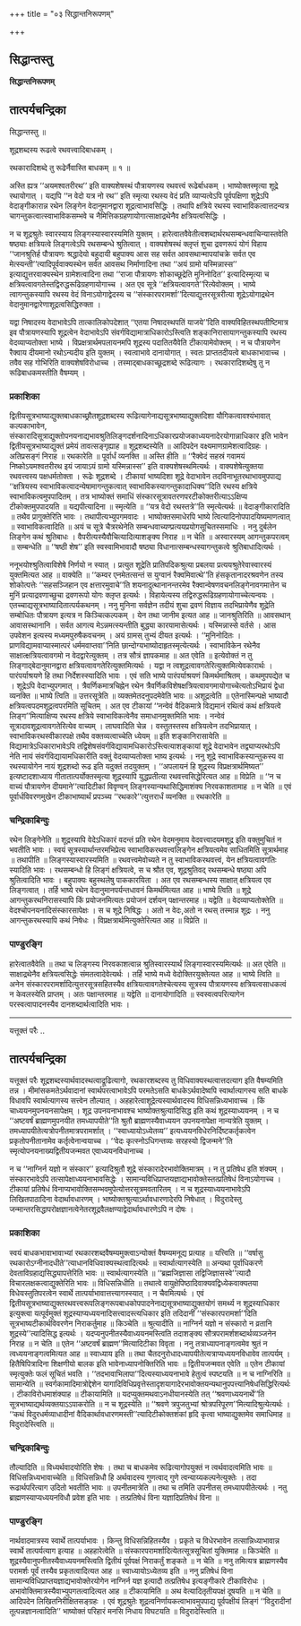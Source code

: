 +++
title = "०३ सिद्धान्तनिरूपणम्"

+++


## सिद्धान्तस्तु

**सिद्धान्तनिरूपणम्**

## **तात्पर्यचन्द्रिका**

सिद्धान्तस्तु ॥

शूद्रशब्दस्य रूढत्वे रथवत्त्वादिबाधकम् ।

रथकारादिशब्दे तु रूढेर्नैवास्ति बाधकम् ॥ १ ॥

अस्ति ह्यत्र ‘‘अयमश्वतरीरथ’’ इति वाक्यशेषस्थं पौत्रायणस्य रथवत्त्वं रूढेर्बाधकम् । भाष्योक्तस्मृत्या शूद्रे रथायोगात् । यद्यपि ‘‘न वेदो यत्र नो रथ’’ इति स्मृत्या रथस्य वेदं प्रति व्याप्यत्वेऽपि पूर्वपक्षिणा शूद्रेऽपि वेदाङ्गीकारान्न रथेन लिङ्गेन वेदानुमानद्वारा शूद्रत्वाभावसिद्धिः । तथापि क्षत्रिये रथस्य स्वाभाविकत्वात्तदन्यत्र चागन्तुकत्वात्स्वाभाविकसम्भवे च नैमित्तिकग्रहणायोगात्साक्षाद्रथेनैव क्षत्रियत्वसिद्धिः ।

न च शूद्रश्रुतेः स्वारस्याय लिङ्गस्यास्वारस्यमिति युक्तम् । हारेत्वातवैवेतीत्वशब्दार्थरथसम्बन्धवाचिन्यास्तवेति षष्ठ्याः क्षत्रियत्वे लिङ्गत्वेऽपि रथसम्बन्धे श्रुतित्वात् । वाक्यशेषस्थं क्लृप्तं शुचा द्रवणरूपं योगं विहाय ‘‘जानश्रुतिर्ह पौत्रायणः श्रद्धादेयो बहुदायी बहुपाक्य आस सह सर्वत आवसथान्मापयांचक्रे सर्वत एव मेत्स्यन्ती’’त्यादिपूर्ववाक्यस्थेन सर्वत आवसथ निर्माणादिना तथा ‘‘अयं ग्रामो यस्मिन्नास्स’’ इत्याद्युत्तरवाक्यस्थेन ग्रामेशत्वादिना तथा ‘‘राजा पौत्रायणः शोकाच्छूद्रेति मुनिनोदित’’ इत्यादिस्मृत्या च क्षत्रियत्वावगतेस्तद्विरुद्धरूढिग्रहणायोगाच्च । अत एव सूत्रे ‘‘क्षत्रियत्वावगते’’रित्येवोक्तम् । भाष्ये त्वागन्तुकस्यापि रथस्य वेदं विनाऽयोगाद्वेदस्य च ‘‘संस्कारपरामर्शा’’दित्याद्युत्तरसूत्ररीत्या शूद्रेऽयोगाद्रथेन वेदानुमानद्वारेणाशूद्रत्वसिद्धिरुक्ता ।

यद्वा निषादस्य वेदाभावेऽपि तात्कालिकोपदेशात् ‘‘एतया निषादस्थपतिं याजये’’दिति वाक्यविहितस्थपतीष्टिमात्र इव पौत्रायणस्यापि शूद्रत्वेन वेदाभावेऽपि संवर्गविद्यामात्राधिकारोऽस्त्विति शङ्कानिरासायागन्तुकस्यापि रथस्य वेदव्याप्यतोक्ता भाष्ये । विप्रक्षत्रार्थमपलायनमपि शूद्रस्य पदातितयैवेति टीकायामेवोक्तम् । न च पौत्रायणेन रैक्वाय दीयमानो रथोऽन्यदीय इति युक्तम् । स्वत्वाभावे दानायोगात् । स्वतः प्राप्ततदीयत्वे बाधकाभावाच्च । तवैव सह गोभिरिति वाक्यशेषविरोधाच्च । तस्माद्बाधकाच्छूद्रशब्दे रूढित्यागः । रथकारादिशब्देषु तु न रूढिबाधकमस्तीति वैषम्यम् ।

### **प्रकाशिका**

द्वितीयसूत्रभाष्याद्युक्तबाधकाच्छ्रौतशूद्रशब्दस्य रूढित्यागेनाद्यसूत्रभाष्याद्युक्तदिशा यौगिकत्वावश्यंभावात् कल्पकाभावेन, संस्कारादिसूत्राद्युक्तोपनयनाद्यभावश्रुतिलिङ्गदर्शनादिनाऽधिकारप्रयोजकाध्ययनादेरयोगान्नाधिकार इति भावेन द्वितीयसूत्रभाष्याद्युक्तं प्रमेयं तावत्सङ्गृह्याह ॥ शूद्रशब्दस्येति ॥ आदिपदेन वक्ष्यमाणग्रामेशत्वादिग्रहः । अतिप्रसङ्गं निराह ॥ रथकारेति ॥ पूर्वार्धं व्यनक्ति ॥ अस्ति हीति ॥ ‘‘रैक्वेदं सहस्रं गवामयं निष्कोऽयमश्वतरीरथ इयं जायाऽयं ग्रामो यस्मिन्नास्स’’ इति वाक्यशेषस्थमित्यर्थः । वाक्यशेषेत्युक्तया रथवत्त्वस्य पक्षधर्मतोक्ता । रूढेः शूद्रशब्दे । टीकायां भाष्यदिशा शूद्रे वेदाभावेन तदविनाभूतरथाभावमुपपाद्य ‘‘क्षत्रियस्य स्वाभाविकत्वादन्येषामागन्तुकत्वात् स्वाभाविकस्यागन्तुकादाधिक्य’’दिति रथस्य क्षत्रिये स्वाभाविकत्वमुपपादितम् । तत्र भाष्योक्तं समाधिं संस्कारसूत्रावतरणपरटीकोक्तरीत्याऽऽक्षिप्य टीकोक्तमुपपादयति ॥ यद्यपीत्यादिना ॥ स्मृत्येति ॥ ‘‘यत्र वेदो रथस्तत्रे’’ति स्मृत्येत्यर्थः ॥ वेदाङ्गीकारादिति ॥ तथैव प्रागुक्तेरिति भावः । तथापीत्यभ्युपगमवादः । भाष्योक्तसमाधेरपि भाष्ये त्वित्यादिनोपपादयिष्यमाणत्वात् ॥ स्वाभाविकत्वादिति ॥ अयं च सूत्रे चैत्ररथेनेति सम्बन्धवाच्यण्प्रत्ययप्रयोगसूचितस्समाधिः । ननु दुर्बलेन लिङ्गेन कथं श्रुतिबाधः । वैपरीत्यस्यैवौचित्यादित्याशङ्क्य निराह ॥ न चेति ॥ अस्वारस्यम् आगन्तुकपरत्वम् ॥ सम्बन्धेति ॥ ‘‘षष्ठी शेष’’ इति स्वस्वामिभावादौ षष्ठ्या विधानात्सम्बन्धस्यागन्तुकत्वे श्रुतिबाधादित्यर्थः ।

ननूभयोश्श्रुतित्वाविशेषे निर्णयो न स्यात् । प्रत्युत शूद्रेति प्रातिपदिकश्रुत्या प्रबलया प्रत्ययश्रुतेरेवास्वारस्यं युक्तमित्यत आह ॥ वाक्येति ॥ ‘‘कम्वर एनमेतत्सन्तं स युग्वानं रैक्वमिवात्थे’’ति हंसकृतानादरश्रवणेन तस्य शोकोत्पत्तेः ‘‘सहसञ्जिहान एव क्षत्तारमुवाचे’’ति शयनादुत्थानानन्तरमेव रैक्वान्वेषणवचनलिङ्गेनावगमात्तेन च मुनिं प्रत्याद्रवणाच्छुचा द्रवणरूपो योगः क्लृप्त इत्यर्थः । विहायेत्यस्य तद्विरुद्धरूढिग्रहणायोगाच्चेत्यन्वयः । एतच्चाद्यसूत्रभाष्यादितात्पर्यकथनम् । ननु मुनिना सर्वज्ञेन तदीयं शुचा द्रवणं विज्ञाय तदभिप्रायेणैव शूद्रेति सम्बोधितः पौत्रायण इत्यत्र न किञ्चित्कल्पकम् । येन तथा जानीम इत्यत आह ॥ जानश्रुतिरिति ॥ आवसथान् आवासस्थानानि । सर्वत आगत्य मेऽन्नमत्स्यन्तीति बुद्ध्या कारयामासेत्यर्थः । यस्मिन्नास्से वर्तसे । आस उपवेशन इत्यस्य मध्यमपुरुषैकवचनम् । अयं ग्रामस् तुभ्यं दीयत इत्यर्थः । ‘‘मुनिनोदितः । प्राणविद्यामवाप्यास्मात्परं धर्ममवाप्तवा’’निति छान्दोग्यभाष्योदाहृतस्मृत्येत्यर्थः । स्वाभाविकेन रथेनैव साक्षात्क्षत्रियत्वावगमो न वेदद्वारेत्युक्तम् । तत्र सौत्रं ज्ञापकमाह ॥ अत एवेति ॥ इत्येवोक्तं न तु लिङ्गाद्बेदानुमानद्वारा क्षत्रियत्वावगतेरित्युक्तमित्यर्थः । यद्वा न त्वशूद्रत्वावगतेरित्युक्तमित्येवकारार्थः । पारंपर्याश्रयणे हि तथा निर्देशस्स्यादिति भावः । एवं सति भाष्ये पारंपर्याश्रयणं किमर्थमाश्रितम् । कथमुपपद्येत च । शूद्रेऽपि वेदाभ्युपगमात् । त्रैवर्णिकमात्रचिह्नेन रथेन त्रैवर्णिकविशेषक्षत्रियत्वावगमायोगाच्चेत्यतोऽभिप्रायं द्वेधा व्यनक्ति ॥ भाष्ये त्विति ॥ उत्तरसूत्रेति ॥ व्यक्तमेतदनुपदमेवेति भावः ॥ अशूद्रत्वेति ॥ एतेनास्मिन्पक्षे भाष्यादौ क्षत्रियत्वपदमशूद्रत्वपरमिति सूचितम् । अत एव टीकायां ‘‘नन्वेवं वैदिकमात्रे विद्यमानं रथित्वं कथं क्षत्रियत्वे लिङ्ग’’मित्याक्षिप्य रथस्य क्षत्रिये स्वाभाविकत्वेनैव समाधानमुक्तमिति भावः । नन्वेवं सूत्रादावशूद्रत्वावगतेरित्येव वाच्यम् । लाघवादिति चेन्न । वस्तुतस्तस्य क्षत्रियत्वेन तदभिप्रायात् । स्वाभाविकरथस्वीकारपक्षे तथैव वक्तव्यत्वाच्चेति ध्येयम् ॥ इति शङ्कानिरासायेति ॥ विद्यामात्रेऽधिकाराभावेऽपि तद्विशेषसंवर्गविद्यायामधिकारोऽस्त्वित्याशङ्कायां शूद्रे वेदाभावेन तद्व्याप्यरथोऽपि नेति नायं संवर्गविद्यायामधिकारीति वक्तुं वेदव्याप्यतोक्ता भाष्य इत्यर्थः । ननु शूद्रे स्वाभाविकस्यान्तुकस्य वा रथस्यायोगेन नायं शूद्रशब्दो रूढ इति यदुक्तं तदयुक्तम् । ‘‘अपलायनं हि शूद्रस्य विप्रक्षत्रार्थमिष्यत’’ इत्यष्टादशाध्याय गीतातात्पर्योक्तस्मृत्या शूद्रस्यापि युद्धप्रतीत्या रथवत्त्वसिद्धेरित्यत आह ॥ विप्रेति ॥ ‘‘न च वाच्यं पौत्रायणेन दीयमाने’’त्यादिटीकां विवृण्वन् लिङ्गस्यान्यथासिद्धिमाशंक्य निरवकाशतामाह ॥ न चेति ॥ एवं पूर्वार्धविवरणमुखेन टीकाभाष्यार्थं प्रपञ्च्य ‘‘रथकारे’’त्युत्तरार्धं व्यनक्ति ॥ रथकारेति ॥

### **चन्द्रिकाबिन्दुः**

रथेन लिङ्गेनेति ॥ शूद्रस्यापि वेदेऽधिकारं वदन्तं प्रति रथेन वेदमनुमाय वेदवत्त्वादयमशूद्र इति वक्तुमुचितं न भवतीति भावः । स्वयं सूत्रस्यार्थान्तरमभिप्रेत्य स्वाभाविकरथवत्त्वलिङ्गेन क्षत्रियत्वमेव साधितमिति सूत्रार्थमाह ॥ तथापीति ॥ लिङ्गस्यास्वारस्यमिति ॥ रथवत्त्वमेवोच्यते न तु स्वाभाविकरथवत्त्वं, येन क्षत्रियत्वावगतिः स्यादिति भावः । रथसम्बन्धो हि लिङ्गं क्षत्रियत्वे, स च श्रौत एव, शूद्रश्रुतिवद् रथसम्बन्धे षष्ठ्या अपि श्रुतित्वादिति भावः । बहुपाक्यः बहुस्थलेषु पाककारयिता । अत एव रथसम्बन्धस्य साक्षात् क्षत्रियत्व एव लिङ्गत्वात् । तर्हि भाष्ये रथेन वेदानुमानपर्यन्तधावनं किमर्थमित्यत आह ॥ भाष्ये त्विति ॥ शूद्रे आगन्तुकरथनिरासस्यापि किं प्रयोजनमित्यतः प्रयोजनं दर्शयन् पक्षान्तरमाह ॥ यद्वेति ॥ वेदव्याप्यतोक्तेति ॥ वेदश्चोपनयनादिसंस्कारसापेक्षः । स च शूद्रे निषिद्धः । अतो न वेदः,अतो न रथस् तस्मान्न शूद्रः । ननु आगन्तुकरथस्यापि कथं निषेधः । विप्रक्षत्रार्थमित्युक्तेरित्यत आह ॥ विप्रेति ॥

### **पाण्डुरङ्गि**

हारेत्वातवैवेति ॥ तथा च लिङ्गस्य निरवकाशत्वान्न श्रुतिस्वारस्यार्थं लिङ्गास्वारस्यमित्यर्थः ॥ अत एवेति ॥ साक्षाद्रथेनैव क्षत्रियत्वसिद्धेः संमतत्वादेवेत्यर्थः । तर्हि भाष्ये मध्ये वेदोक्तिरयुक्तेत्यत आह ॥ भाष्ये त्विति ॥ अनेन संस्कारपरामर्शादित्युत्तरसूत्रसहितस्यैव क्षत्रियत्वावगतेश्चेत्यस्य सूत्रस्य पौत्रायणस्य क्षत्रियत्वसाधकत्वं न केवलस्येति प्राप्तम् । अतः पक्षान्तरमाह ॥ यद्वेति ॥ दानायोगादिति ॥ स्वस्वत्वपरित्यागेन परस्वत्वापादनस्यैव दानशब्दार्थत्वादिति भावः ।

------------------------------------------------------------------------

यत्तूक्तं परैः ..

## **तात्पर्यचन्द्रिका**

यत्तूक्तं परैः शूद्रशब्दस्यार्थवादस्थत्वाद्रूढित्यागो, रथकारशब्दस्य तु विधिवाक्यस्थत्वात्तदत्याग इति वैषम्यमिति तन्न । मीमांसकमतेऽर्थवादानां स्वार्थपरत्वाभावेऽपि परमतेऽसति बाधकेऽर्थवादेष्वपि स्वार्थात्यागस्य सति बाधके विधावपि स्वार्थत्यागस्य सत्त्वेन तौल्यात् । अहहारेत्वाशूद्रेत्यस्यार्थवादस्य विधिसन्निध्यभावाच्च । किं चाध्ययनमुपनयनसापेक्षम् । शूद्र उपनयनाभावश्च भाष्योक्तश्रुत्यादिसिद्ध इति कथं शूद्रस्याध्ययनम् । न च ‘‘अष्टवर्षं ब्राह्मणमुपनयीत तमध्यापयीते’’ति श्रुतौ ब्राह्मणस्यैवाध्ययन उपनयनापेक्षा नान्यत्रेति युक्तम् । तमध्यापयीतेत्यत्रोपनीतमात्रपरामर्शात् । ‘‘स्वाध्यायोऽध्येतव्य’’ इत्यध्ययनविधेरनिर्दिष्टकर्तृकत्वेन प्रकृतोपनीतानामेव कर्तृत्वेनान्वयाच्च । ‘‘वेदः कृत्स्नोऽधिगन्तव्यः सरहस्यो द्विजन्मने’’ति स्मृत्योपनयनाख्यद्वितीयजन्मवत एवाध्ययनविधानाच्च ।

न च ‘‘नाग्निर्न यज्ञो न संस्कार’’ इत्यादिश्रुतौ शूद्रे संस्कारादेरभावोक्तिमात्रम् । न तु प्रतिषेध इति शंक्यम् । संस्कारभावेऽपि तत्सापेक्षाध्ययनाभावसिद्धेः । सामान्यविधिप्राप्तयज्ञाद्यभावोक्तेस्तत्प्रतिषेधं विनाऽयोगाच्च । टीकायां प्रतिषेधं विनाप्यभावोक्तिसम्भवमुपेत्योत्तरसूत्रमवतारितम् । न च शूद्रस्याध्ययनाभावेऽपि लिखितपाठादिना वेदार्थावधारणम् । भाष्योक्तश्रुत्याऽर्थावधारणादेरपि निषेधात् । विदुरादेस्तु जन्मान्तरसिद्धापरोक्षज्ञानत्वेनेतरशूद्रवैलक्षण्याद्वेदार्थावधारणेऽपि न दोषः ।

### **प्रकाशिका**

स्वयं बाधकभावाभावाभ्यां रथकारशब्दवैषम्यमुक्त्वाऽन्योक्तं वैषम्यमनूद्य प्रत्याह ॥ यत्त्विति ॥ ‘‘वर्षासु रथकारोऽग्नीनादधीते’’त्याधानविधिवाक्यस्थत्वादित्यर्थः ॥ स्वार्थात्यागस्येति ॥ अन्यथा पूर्वाधिकरणे देवताविग्रहाद्यसिद्ध्यापत्तेरिति भावः ॥ स्वार्थत्यागस्येति ॥ ‘‘ब्रह्मजिज्ञासा तद्विजिज्ञासस्वे’’त्यादौ विचारलक्षकत्वाद्युक्तेरिति भावः ॥ विधिसन्निधीति ॥ तथात्वे वायुक्षेपिष्ठादिवाक्यवद्विध्येकवाक्यतया विधेयस्तुतिपरत्वेन स्वार्थे तात्पर्याभावात्तत्त्यागस्स्यात् । न चैवमित्यर्थः । एवं द्वितीयसूत्रभाष्याद्युक्तरथवत्त्वरूपलिङ्गरूपबाधकोपपादनेनाद्यसूत्रभाष्याद्युक्तयोगं समर्थ्य न शूद्रस्याधिकार इत्युक्त्वा यत्पूर्वमुक्तं शूद्रस्याप्यध्ययनादिसत्त्वादस्त्यधिकार इति तदिदानीं ‘‘संस्कारपरामर्शा’’दिति सूत्रभाष्यटीकार्थविवरणेन निराकर्तुमाह ॥ किञ्चेति ॥ श्रुत्यादीति ॥ नाग्निर्न यज्ञो न संस्कारो न व्रतानि शूद्रस्ये’’त्यादिसिद्ध इत्यर्थः । यदप्यनुपनीतस्यैवाध्ययनमस्त्विति तदाशङ्क्य सौत्रपरामर्शशब्दार्थव्यञ्जनेन निराह ॥ न चेति ॥ एतेन ‘‘अष्टवर्षं ब्राह्मण’’मित्यादिटीका विवृता । ननु तत्राध्यापनाङ्गत्वमेव श्रुतं न त्वध्ययनाङ्गत्वमित्यत आह ॥ स्वाध्याय इति ॥ तथा चैतदनुरोधादध्यापयीतेत्यत्राप्यध्ययनविधावेव तात्पर्यम् । हितैषिपित्रादिना शिक्षणीयो बालक इति भावेनाध्यापनोक्तिरिति भावः ॥ द्वितीयजन्मवत एवेति ॥ एतेन टीकायां स्मृत्युक्तेः फलं सूचितं भवति । ‘‘तदभावाभिलापा’’दित्यस्याध्ययनाभावे हेतुत्वं स्पष्टयति ॥ न च नाग्निरिति ॥ सामान्येति ॥ स्वर्गकामादिमात्रोद्देशेन यागादिविधिप्रवृत्तेस्तादृशयागादेरभावोक्तयन्यथानुपपत्त्यानिषेधसिद्धिरित्यर्थः । टीकाविरोधमाशंक्याह ॥ टीकायामिति ॥ यदप्युक्तमथवाऽनधीयानस्येति तत् ‘‘श्रवणाध्ययनार्थे’’ति सूत्रभाष्याद्यर्थव्यक्तयाऽऽपाकरोति ॥ न च शूद्रस्येति ॥ ‘‘श्रवणे त्रपुजतुभ्यां श्रोत्रपरिपूरण’’मित्यादिश्रुत्येत्यर्थः । ‘‘कथं विदुरधर्मव्याधादीनां वैदिकार्थावधारणमस्ती’’त्यादिटीकोक्तशंकां हृदि कृत्वा भाष्याद्युक्तमेव समाधिमाह ॥ विदुरादेस्त्विति ॥

### **चन्द्रिकाबिन्दुः**

तौल्यादिति ॥ विध्यर्थवादयोरिति शेषः । तथा च बाधकमेव रूढित्यागोपयुक्तं न त्वर्थवादत्वमिति भावः ॥ विधिसन्निध्यभावाच्चेति ॥ विधिसन्निधौ हि अर्थवादस्य गुणत्वाद् गुणे त्वन्याय्यकल्पनेत्युक्तेः । तदा रूढार्थपरित्याग उदितो भवतीति भावः ॥ उपनीतमात्रेति ॥ तथा च तमिति उपनीतस् तमध्यापयीतेत्यर्थः । नतु ब्राह्मणस्याप्यध्ययनविधौ प्रवेश इति भावः । तत्प्रतिषेधं विना यज्ञादिप्रतिषेधं विना ॥

### **पाण्डुरङ्गि**

नार्थवादमात्रस्य स्वार्थे तात्पर्याभावः । किन्तु विधिसन्निहितस्यैव । प्रकृते च विधेरभावेन तत्सान्निध्याभावान्न स्वार्थे तात्पर्यत्याग इत्याह ॥ अहहारेत्वेति ॥ संस्कारपरामर्शादित्येतत्सूत्रसूचितां युक्तिमाह ॥ किञ्चेति ॥ शूद्रस्यैवानुपनीतस्यैवाध्ययनमस्त्विति द्वितीयं पूर्वपक्षं निराकर्तुं शङ्कते ॥ न चेति ॥ ननु तमित्यत्र ब्राह्मणस्यैव परामर्शः पूर्वं तस्यैव प्रकृतत्वादित्यत आह ॥ स्वाध्यायोऽध्येतव्य इति ॥ ननु प्रतिषेधं विना सामान्यविधिप्राप्तयज्ञाद्यभावोक्तेरयोगेन नाग्निर्न यज्ञ इत्यादौ तत्प्रतिषेध इत्यङ्गीकारे टीकाविरोधः । अभावोक्तिमात्रस्यैवाभ्युपगतत्वादित्यत आह ॥ टीकायामिति ॥ अथ वेत्यादितृतीयपक्षं दूषयति ॥ न चेति ॥ आदिपदेन लिखितनिरीक्षितसङ्ग्रहः । एवं शूद्रश्रुतेः शूद्रत्वनिर्णायकत्वाभावमुपपाद्य पूर्वपक्षीयं लिङ्गं ‘‘विदुरादीनां तूत्पन्नज्ञानत्वादिति’’ भाष्योक्तं परिहारं मनसि निधाय विघटयति ॥ विदुरादेस्त्विति ॥

